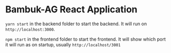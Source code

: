 # Bambuk-AG React Application

`yarn start` in the backend folder to start the backend. It will run on `http://localhost:3000`.

`npm start` in the frontend folder to start the frontend. It will show which port it will run as on startup, usually `http://localhost/3001`
